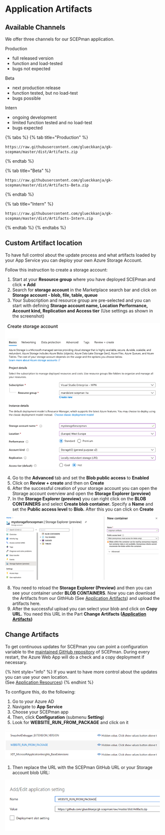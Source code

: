 # Application Artifacts

## Available Channels

We offer three channels for our SCEPman application. 

Production  
- full released version  
- function and load-tested  
- bugs not expected  
  
Beta  
- next production release  
- function tested, but no load-test  
- bugs possible  
  
Intern  
- ongoing development  
- limited function tested and no load-test  
- bugs expected

{% tabs %}
{% tab title="Production" %}
```text
https://raw.githubusercontent.com/glueckkanja/gk-scepman/master/dist/Artifacts.zip
```
{% endtab %}

{% tab title="Beta" %}
```
https://raw.githubusercontent.com/glueckkanja/gk-scepman/master/dist/Artifacts-Beta.zip
```
{% endtab %}

{% tab title="Intern" %}
```
https://raw.githubusercontent.com/glueckkanja/gk-scepman/master/dist/Artifacts-Intern.zip
```
{% endtab %}
{% endtabs %}

## Custom Artifact location

To have full control about the update process and what artifacts loaded by your App Service you can deploy your own Azure Storage Account.

Follow this instruction to create a storage account:

1. Start at your **Resource group** where you have deployed SCEPman and click **+ Add**
2. Search for **storage account** in the Marketplace search bar and click on **Storage account - blob, file, table, queue**
3. Your Subscription and resource group are pre-selected and you can start with defining **Storage account name, Location Performance, Account kind, Replication and Access tier** \(Use settings as shown in the screenshot\)

![](../../../.gitbook/assets/image.png)

4. Go to the **Advanced** tab and set the **Blob public access** to **Enabled**  
5. Click on **Review + create** and then on **Create**  
6. After the successful creation of your storage account you can open the Storage account overview and open the **Storage Explorer \(preview\)**  
7. In the **Storage Explorer \(preview\)** you can right click on the **BLOB CONTAINERS** and select **Create blob container.** Specify a **Name** and set the **Public access level** to **Blob.** After this you can click on **Create**

![](../../../.gitbook/assets/screenshot-2020-07-09-at-17.20.42.png)

8. You need to reload the **Storage Explorer \(Preview\)** and then you can see your container under **BLOB CONTAINERS**. Now you can download the Artifacts from our GithHub \(See [Application Artifacts](application-artifacts.md#available-channels)\) and upload the artifacts here.  
9. After the successful upload you can select your blob and click on **Copy URL.** You need this URL in the Part **Change Artifacts \(**[**Application Artifacts**](application-artifacts.md#change-artifacts)**\)**

## Change Artifacts

To get continuous updates for SCEPman you can point a configuration variable to the [maintained GitHub repository](https://github.com/glueckkanja/gk-scepman) of SCEPman. During every restart, the Azure Web App will do a check and a copy deployment if necessary. 

{% hint style="info" %}
If you want to have more control about the updates you can use your own location.   
\(See [Application Resources](application-artifacts.md#custom-artifact-location)\)
{% endhint %}

To configure this, do the following:

1. Go to your Azure AD
2. Navigate to **App Service**
3. Choose your SCEPman app
4. Then, click **Configuration** \(submenu **Setting**\)
5. Look for **WEBSITE\_RUN\_FROM\_PACKAGE** and click on it

![](../../../.gitbook/assets/scepman_optional2%20%281%29%20%281%29.png)

1. Then replace the URL with the SCEPman GitHub URL or your Storage account blob URL:

![](../../../.gitbook/assets/scepman_optional3%20%281%29%20%281%29.png)


